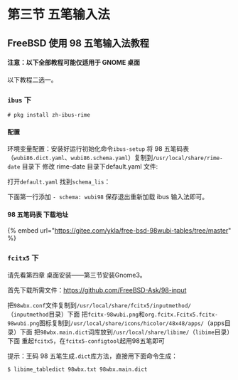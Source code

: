 # 第三节 五笔输入法

## FreeBSD 使用 98 五笔输入法教程

#### 注意：以下全部教程可能仅适用于 GNOME 桌面

以下教程二选一。

### `ibus` 下

`# pkg install zh-ibus-rime`

#### 配置

环境变量配置：安装好运行初始化命令`ibus-setup`
将 98 五笔码表（`wubi86.dict.yaml`、`wubi86.schema.yaml`）复制到`/usr/local/share/rime-date` 目录下
修改 rime-date 目录下default.yaml 文件:

打开`default.yaml` 找到`schema_lis`：

下面第一行添加 `- schema: wubi98` 保存退出重新加载 ibus 输入法即可。

#### 98 五笔码表 下载地址

{% embed url="https://gitee.com/ykla/free-bsd-98wubi-tables/tree/master" %}

### `fcitx5` 下

请先看第四章 桌面安装——第三节安装Gnome3。

首先下载所需文件：https://github.com/FreeBSD-Ask/98-input

把`98wbx.conf`文件复制到`/usr/local/share/fcitx5/inputmethod/`（`inputmethod`目录）下面
把`fcitx-98wubi.png`和`org.fcitx.Fcitx5.fcitx-98wubi.png`图标复制到`/usr/local/share/icons/hicolor/48x48/apps/`（apps目录）下面
把`98wbx.main.dict`词库放到`/usr/local/share/libime/`（`libime`目录）下面
重起`fcitx5`，在`fcitx5-configtool`起用98五笔即可

提示：王码 98 五笔生成`.dict`库方法，直接用下面命令生成：

```
$ libime_tabledict 98wbx.txt 98wbx.main.dict
```